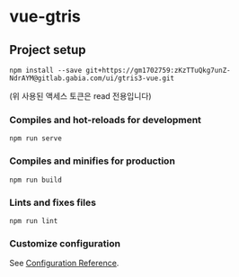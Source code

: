 # vue-gtris

## Project setup
```
npm install --save git+https://gm1702759:zKzTTuQkg7unZ-NdrAYM@gitlab.gabia.com/ui/gtris3-vue.git
```
(위 사용된 액세스 토큰은 read 전용입니다)


### Compiles and hot-reloads for development
```
npm run serve
```

### Compiles and minifies for production
```
npm run build
```

### Lints and fixes files
```
npm run lint
```

### Customize configuration
See [Configuration Reference](https://cli.vuejs.org/config/).
